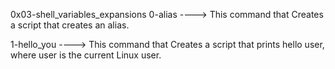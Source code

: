 0x03-shell_variables_expansions
0-alias ----> This command that Creates a script that creates an alias.

1-hello_you ----> This command that Creates a script that prints hello user, where user is the current Linux user.
